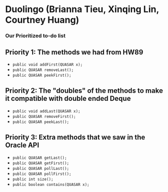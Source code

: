 # Duolingo (Brianna Tieu, Xinqing Lin, Courtney Huang)
### Our Prioritized to-do list

## Priority 1: The methods we had from HW89
- ```public void addFirst(QUASAR x);```
- ```public QUASAR removeLast();```
- ```public QUASAR peekFirst();```

## Priority 2: The "doubles" of the methods to make it compatible with double ended Deque
- ```public void addLast(QUASAR x);```
- ```public QUASAR removeFirst();```
- ```public QUASAR peekLast();```

## Priority 3: Extra methods that we saw in the Oracle API
- ```public QUASAR getLast();```
- ```public QUASAR getFirst();```
- ```public QUASAR pollLast();```
- ```public QUASAR pollFirst();```
- ```public int size();```
- ```public boolean contains(QUASAR x);```
